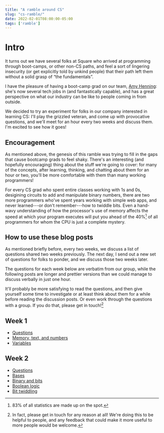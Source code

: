 ```yaml
---
title: "A ramble around CS"
slug: "cs-ramble/"
date: 2022-02-01T08:00:00-05:00
tags: ['ramble']
---
```


# Intro

It turns out we have several folks at Square who arrived at
programming through boot-camps, or other non-CS paths, and feel a sort
of lingering insecurity (or get explicitly told by unkind people) that
their path left them without a solid grasp of “the fundamentals”.

I have the pleasure of having a boot-camp grad on our team, [Amy
Henning](https://amyh.dev/): she's now several tech jobs in (and
fantastically capable), and has a great perspective on what our
industry can be like to people coming in from outside.

We decided to try an experiment for folks in our company interested in
learning CS: I'll play the grizzled veteran, and come up with
provocative questions, and we'll meet for an hour every two weeks and
discuss them. I'm excited to see how it goes!

## Encouragement

As mentioned above, the genesis of this ramble was trying to fill in
the gaps that cause bootcamp grads to feel shaky. There's an
interesting (and hopefully encouraging) thing about the stuff we're
going to cover: for many of the concepts, after learning, thinking,
and chatting about them for an hour or two, you'll be more comfortable
with them than many working programmers!

For every CS grad who spent entire classes working with 1s and 0s,
desigining circuits to add and manipulate binary numbers, there are
two more programmers who've spent years working with simple web apps,
and never learned---or don't remember---how to twiddle bits. Even a
hand-wavy understanding of how the processor's use of memory affects
the speed at which your program executes will put you ahead of the
40%[^1] of all programmers for whom the CPU is just a complete
mystery.

[^1]: 83% of all statistics are made up on the spot[^2].

[^2]: Yes, including this one.

## How to use these blog posts

As mentioned briefly before, every two weeks, we discuss a list of
questions shared two weeks previously. The next day, I send out a new
set of questions for folks to ponder, and we discuss those two weeks
later.

The questions for each week below are verbatim from our group, while
the following posts are longer and prettier versions than we could
manage to discuss verbally in just one hour.

It'll probably be more satisfying to read the questions, and then give
yourself some time to investigate or at least think about them for a
while before reading the discussion posts. Or even work through the
questions with a group. If you do that, please get in touch![^3]

[^3]: In fact, please get in touch for any reason at all! We're doing
this to be helpful to people, and any feedback that could make it more
useful to more people would be welcome.

## Week 1

- [Questions](1a/)
- [Memory, text, and numbers](1b/)
- [Variables](1c/)

## Week 2
- [Questions](2a/)
- [Bases](2b/)
- [Binary and bits](2c/)
- [Boolean logic](2d/)
- [Bit twiddling](2e/)
